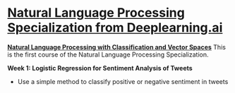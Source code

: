 # [Natural Language Processing Specialization from Deeplearning.ai](https://www.coursera.org/specializations/natural-language-processing)
 **[Natural Language Processing with Classification and Vector Spaces](https://www.coursera.org/learn/classification-vector-spaces-in-nlp)**
This is the first course of the Natural Language Processing Specialization.

**Week 1: Logistic Regression for Sentiment Analysis of Tweets**

- Use a simple method to classify positive or negative sentiment in tweets
